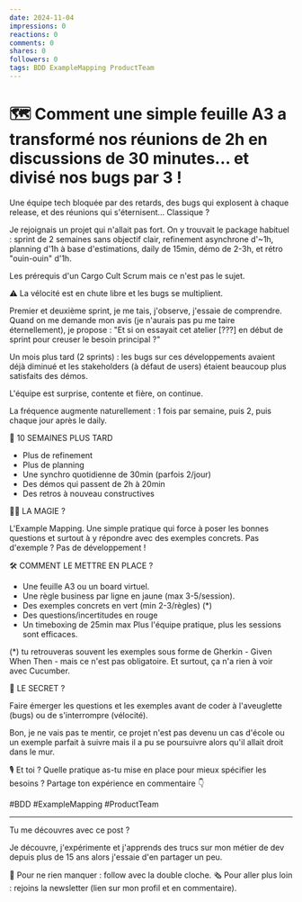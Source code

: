 ```yaml
---
date: 2024-11-04
impressions: 0
reactions: 0
comments: 0
shares: 0
followers: 0
tags: BDD ExampleMapping ProductTeam
---
```


# 🗺️ Comment une simple feuille A3 a transformé nos réunions de 2h en discussions de 30 minutes... et divisé nos bugs par 3 !

Une équipe tech bloquée par des retards, des bugs qui explosent à chaque release, et des réunions qui s'éternisent... Classique ?

Je rejoignais un projet qui n'allait pas fort. On y trouvait le package habituel : sprint de 2 semaines sans objectif clair, refinement asynchrone d'~1h, planning d'1h à base d'estimations, daily de 15min, démo de 2-3h, et rétro "ouin-ouin" d'1h.

Les prérequis d'un Cargo Cult Scrum mais ce n'est pas le sujet.

⚠️ La vélocité est en chute libre et les bugs se multiplient.

Premier et deuxième sprint, je me tais, j'observe, j'essaie de comprendre.
Quand on me demande mon avis (je n'aurais pas pu me taire éternellement), je propose : "Et si on essayait cet atelier [???] en début de sprint pour creuser le besoin principal ?"

Un mois plus tard (2 sprints) : les bugs sur ces développements avaient déjà diminué et les stakeholders (à défaut de users) étaient beaucoup plus satisfaits des démos.

L'équipe est surprise, contente et fière, on continue.

La fréquence augmente naturellement : 1 fois par semaine, puis 2, puis chaque jour après le daily.

🎯 10 SEMAINES PLUS TARD

- Plus de refinement
- Plus de planning
- Une synchro quotidienne de 30min (parfois 2/jour)
- Des démos qui passent de 2h à 20min
- Des retros à nouveau constructives

🧙‍♂️ LA MAGIE ?

L'Example Mapping. Une simple pratique qui force à poser les bonnes questions et surtout à y répondre avec des exemples concrets.
Pas d'exemple ? Pas de développement !

🛠️ COMMENT LE METTRE EN PLACE ?

- Une feuille A3 ou un board virtuel.
- Une règle business par ligne en jaune (max 3-5/session).
- Des exemples concrets en vert (min 2-3/règles) (\*)
- Des questions/incertitudes en rouge
- Un timeboxing de 25min max
  Plus l'équipe pratique, plus les sessions sont efficaces.

(\*) tu retrouveras souvent les exemples sous forme de Gherkin - Given When Then - mais ce n'est pas obligatoire. Et surtout, ça n'a rien à voir avec Cucumber.

🎱 LE SECRET ?

Faire émerger les questions et les exemples avant de coder à l'aveuglette (bugs) ou de s'interrompre (vélocité).

Bon, je ne vais pas te mentir, ce projet n'est pas devenu un cas d'école ou un exemple parfait à suivre mais il a pu se poursuivre alors qu'il allait droit dans le mur.

🎙️ Et toi ? Quelle pratique as-tu mise en place pour mieux spécifier les besoins ? Partage ton expérience en commentaire 👇

#BDD #ExampleMapping #ProductTeam

---

Tu me découvres avec ce post ?

Je découvre, j'expérimente et j'apprends des trucs sur mon métier de dev depuis plus de 15 ans alors j'essaie d'en partager un peu.

🔔 Pour ne rien manquer : follow avec la double cloche.
🗞️ Pour aller plus loin : rejoins la newsletter (lien sur mon profil et en commentaire).
